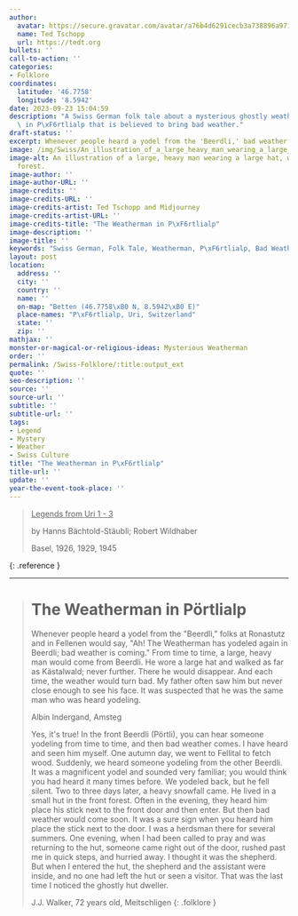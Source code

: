 ```yaml
---
author:
  avatar: https://secure.gravatar.com/avatar/a76b4d6291cecb3a738896a971bfb903?s=512&d=mp&r=g
  name: Ted Tschopp
  url: https://tedt.org
bullets: ''
call-to-action: ''
categories:
- Folklore
coordinates:
  latitude: '46.7758'
  longitude: '8.5942'
date: 2023-09-23 15:04:59
description: "A Swiss German folk tale about a mysterious ghostly weatherman who appears\
  \ in P\xF6rtlialp that is believed to bring bad weather."
draft-status: ''
excerpt: Whenever people heard a yodel from the 'Beerdli,' bad weather is coming.
image: /img/Swiss/An_illustration_of_a_large_heavy_man_wearing_a_large_hat.png
image-alt: An illustration of a large, heavy man wearing a large hat, walking in a
  forest.
image-author: ''
image-author-URL: ''
image-credits: ''
image-credits-URL: ''
image-credits-artist: Ted Tschopp and Midjourney
image-credits-artist-URL: ''
image-credits-title: "The Weatherman in P\xF6rtlialp"
image-description: ''
image-title: ''
keywords: "Swiss German, Folk Tale, Weatherman, P\xF6rtlialp, Bad Weather"
layout: post
location:
  address: ''
  city: ''
  country: ''
  name: ''
  on-map: "Betten (46.7758\xB0 N, 8.5942\xB0 E)"
  place-names: "P\xF6rtlialp, Uri, Switzerland"
  state: ''
  zip: ''
mathjax: ''
monster-or-magical-or-religious-ideas: Mysterious Weatherman
order: ''
permalink: /Swiss-Folklore/:title:output_ext
quote: ''
seo-description: ''
source: ''
source-url: ''
subtitle: ''
subtitle-url: ''
tags:
- Legend
- Mystery
- Weather
- Swiss Culture
title: "The Weatherman in P\xF6rtlialp"
title-url: ''
update: ''
year-the-event-took-place: ''
---
```


> <ins>Legends from Uri 1 - 3</ins>
> 
> by Hanns Bächtold-Stäubli; Robert Wildhaber
> 
> Basel, 1926, 1929, 1945
>
{: .reference }

---

> # The Weatherman in Pörtlialp
> 
> Whenever people heard a yodel from the "Beerdli," folks at Ronastutz and in Fellenen would say, "Ah! The Weatherman has yodeled again in Beerdli; bad weather is coming."
From time to time, a large, heavy man would come from Beerdli. He wore a large hat and walked as far as Kästalwald; never further. There he would disappear. And each time, the weather would turn bad. My father often saw him but never close enough to see his face. It was suspected that he was the same man who was heard yodeling.
>
> Albin Indergand, Amsteg
>
>Yes, it's true! In the front Beerdli (Pörtli), you can hear someone yodeling from time to time, and then bad weather comes. I have heard and seen him myself. One autumn day, we went to Fellital to fetch wood. Suddenly, we heard someone yodeling from the other Beerdli. It was a magnificent yodel and sounded very familiar; you would think you had heard it many times before. We yodeled back, but he fell silent. Two to three days later, a heavy snowfall came.
He lived in a small hut in the front forest. Often in the evening, they heard him place his stick next to the front door and then enter. But then bad weather would come soon. It was a sure sign when you heard him place the stick next to the door. I was a herdsman there for several summers. One evening, when I had been called to pray and was returning to the hut, someone came right out of the door, rushed past me in quick steps, and hurried away. I thought it was the shepherd. But when I entered the hut, the shepherd and the assistant were inside, and no one had left the hut or seen a visitor. That was the last time I noticed the ghostly hut dweller.
>
>J.J. Walker, 72 years old, Meitschligen
{: .folklore }
